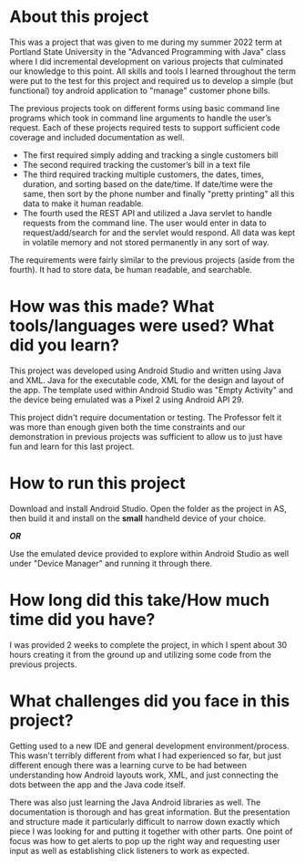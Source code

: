 # About this project
This was a project that was given to me during my summer 2022 term at Portland State University in the "Advanced Programming with Java" class where I did incremental development on various projects that culminated our knowledge to this point. All skills and tools I learned throughout the term were put to the test for this project and required us to develop a simple (but functional) toy android application to "manage" customer phone bills.

The previous projects took on different forms using basic command line programs which took in command line arguments to handle the user’s request. Each of these projects required tests to support sufficient code coverage and included documentation as well.

- The first required simply adding and tracking a single customers bill
- The second required tracking the customer’s bill in a text file
- The third required tracking multiple customers, the dates, times, duration, and sorting based on the date/time. If date/time were the same, then sort by the phone number and finally "pretty printing" all this data to make it human readable.
- The fourth used the REST API and utilized a Java servlet to handle requests from the command line. The user would enter in data to request/add/search for and the servlet would respond. All data was kept in volatile memory and not stored permanently in any sort of way.

The requirements were fairly similar to the previous projects (aside from the fourth). It had to store data, be human readable, and searchable.



# How was this made? What tools/languages were used? What did you learn?
This project was developed using Android Studio and written using Java and XML. Java for the executable code, XML for the design and layout of the app. The template used within Android Studio was "Empty Activity" and the device being emulated was a Pixel 2 using Android API 29.

This project didn't require documentation or testing. The Professor felt it was more than enough given both the time constraints and our demonstration in previous projects was sufficient to allow us to just have fun and learn for this last project.



# How to run this project
Download and install Android Studio. Open the folder as the project in AS, then build it and install on the **small** handheld device of your choice.

 ***OR***

Use the emulated device provided to explore within Android Studio as well under "Device Manager" and running it through there.


# How long did this take/How much time did you have?
I was provided 2 weeks to complete the project, in which I spent about 30 hours creating it from the ground up and utilizing some code from the previous projects.


# What challenges did you face in this project?
Getting used to a new IDE and general development environment/process. This wasn't terribly different from what I had experienced so far, but just different enough there was a learning curve to be had between understanding how Android layouts work, XML, and just connecting the dots between the app and the Java code itself.

There was also just learning the Java Android libraries as well. The documentation is thorough and has great information. But the presentation and structure made it particularly difficult to narrow down exactly which piece I was looking for and putting it together with other parts. One point of focus was how to get alerts to pop up the right way and requesting user input as well as establishing click listeners to work as expected.
